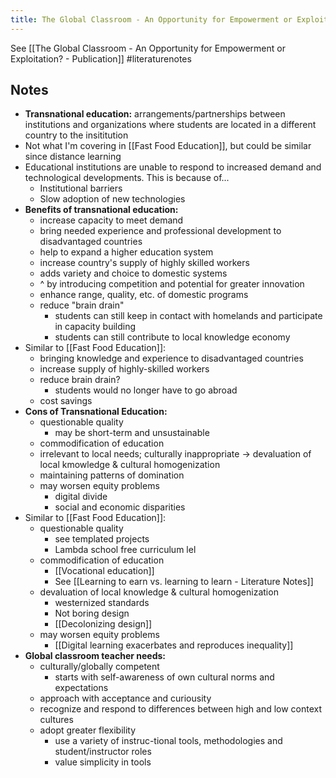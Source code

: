 ```yaml
---
title: The Global Classroom - An Opportunity for Empowerment or Exploitation? - Literature Notes
---
```

See [[The Global Classroom - An Opportunity for Empowerment or Exploitation? - Publication]]
#literaturenotes 
## Notes
+ **Transnational education:** arrangements/partnerships between institutions and organizations where students are located in a different country to the insititution
+ Not what I'm covering in [[Fast Food Education]], but could be similar since distance learning
+ Educational institutions are unable to respond to increased demand and technological developments. This is because of...
	+ Institutional barriers
	+ Slow adoption of new technologies
+ **Benefits of transnational education:**
	+ increase capacity to meet demand
	+ bring needed experience and professional development to disadvantaged countries
	+ help to expand a higher education system
	+ increase country's supply of highly skilled workers
	+ adds variety and choice to domestic systems
	+ ^ by introducing competition and potential for greater innovation
	+ enhance range, quality, etc. of domestic programs
	+ reduce "brain drain"
		+ students can still keep in contact with homelands and participate in capacity building
		+ students can still contribute to local knowledge economy
+ Similar to [[Fast Food Education]]:
	+ bringing knowledge and experience to disadvantaged countries
	+ increase supply of highly-skilled workers
	+ reduce brain drain?
		+ students would no longer have to go abroad 
	+ cost savings
+ **Cons of Transnational Education:**
	+ questionable quality
		+ may be short-term and unsustainable
	+ commodification of education
	+ irrelevant to local needs; culturally inappropriate -> devaluation of local kmowledge & cultural homogenization
	+ maintaining patterns of domination
	+ may worsen equity problems
		+ digital divide
		+ social and economic disparities
+ Similar to [[Fast Food Education]]:
	+ questionable quality 
		+ see templated projects
		+ Lambda school free curriculum lel
	+ commodification of education
		+ [[Vocational education]]
		+ See [[Learning to earn vs. learning to learn - Literature Notes]]
	+ devaluation of local knowledge & cultural homogenization
		+ westernized standards
		+ Not boring design
		+ [[Decolonizing design]]
	+ may worsen equity problems
		+ [[Digital learning exacerbates and reproduces inequality]]
+ **Global classroom teacher needs:**
	+ culturally/globally competent
		+ starts with self-awareness of own cultural norms and expectations
	+ approach with acceptance and curiousity
	+ recognize and respond to differences between high and low context cultures
	+ adopt greater flexibility
		+ use a variety of instruc-tional tools, methodologies and student/instructor roles
		+ value simplicity in tools